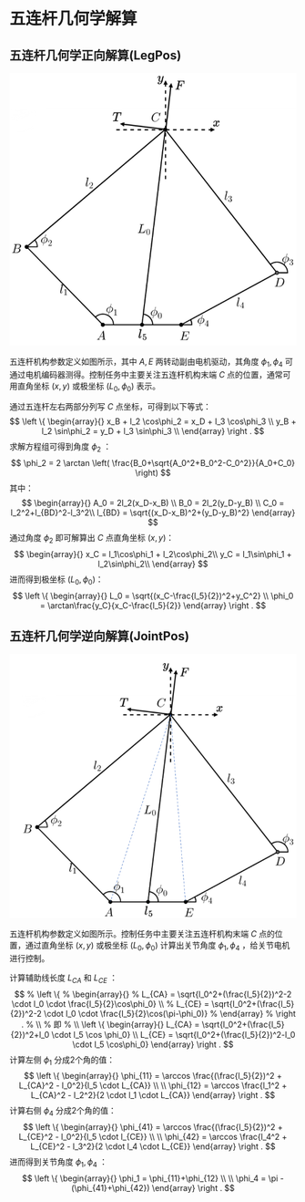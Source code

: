 # 五连杆几何学解算

## 五连杆几何学正向解算(LegPos)
![五连杆模型图](./.pic/五连杆模型图-VMC.png)

五连杆机构参数定义如图所示，其中 $A,E$ 两转动副由电机驱动，其角度 $\phi_1,\phi_4$ 可通过电机编码器测得。控制任务中主要关注五连杆机构末端 $C$ 点的位置，通常可用直角坐标 $(x,y)$ 或极坐标 $(L_0,\phi_0)$ 表示。

通过五连杆左右两部分列写 $C$ 点坐标，可得到以下等式：
$$
\left \{
    \begin{array}{}
        x_B + l_2 \cos\phi_2 = x_D + l_3 \cos\phi_3 \\
        y_B + l_2 \sin\phi_2 = y_D + l_3 \sin\phi_3 \\
    \end{array}
\right .
$$
求解方程组可得到角度 $\phi_2$ ：
$$
\phi_2 = 
2 \arctan
    \left(
        \frac{B_0+\sqrt{A_0^2+B_0^2-C_0^2}}{A_0+C_0}
    \right)
$$
其中：
$$
\begin{array}{}
    A_0 = 2l_2(x_D-x_B) \\
    B_0 = 2l_2(y_D-y_B) \\
    C_0 = l_2^2+l_{BD}^2-l_3^2\\
    l_{BD} = \sqrt{(x_D-x_B)^2+(y_D-y_B)^2}
\end{array}
$$
通过角度 $\phi_2$ 即可解算出 $C$ 点直角坐标 $(x,y)$：
$$
\begin{array}{}
    x_C = l_1\cos\phi_1 + l_2\cos\phi_2\\
    y_C = l_1\sin\phi_1 + l_2\sin\phi_2\\
\end{array}
$$
进而得到极坐标 $(L_0,\phi_0)$：
$$
\left \{
    \begin{array}{}
        L_0 = \sqrt{(x_C-\frac{l_5}{2})^2+y_C^2} \\
        \phi_0 = \arctan\frac{y_C}{x_C-\frac{l_5}{2}}
    \end{array}
\right .
$$

## 五连杆几何学逆向解算(JointPos)
![五连杆模型图](./.pic/五连杆模型图-VMC-2.png)

五连杆机构参数定义如图所示。控制任务中主要关注五连杆机构末端 $C$ 点的位置，通过直角坐标 $(x,y)$ 或极坐标 $(L_0,\phi_0)$ 计算出关节角度 $\phi_1,\phi_4$ ，给关节电机进行控制。

计算辅助线长度 $L_{CA}$ 和 $L_{CE}$ ：
$$
% \left \{
%     \begin{array}{}
%         L_{CA} = \sqrt{l_0^2+(\frac{l_5}{2})^2-2 \cdot l_0 \cdot \frac{l_5}{2}\cos\phi_0} \\
%         L_{CE} = \sqrt{l_0^2+(\frac{l_5}{2})^2-2 \cdot l_0 \cdot \frac{l_5}{2}\cos(\pi-\phi_0)}
%     \end{array}
% \right .
% \\
% 即
% \\
\left \{
    \begin{array}{}
        L_{CA} = \sqrt{l_0^2+(\frac{l_5}{2})^2+l_0 \cdot l_5 \cos \phi_0} \\
        L_{CE} = \sqrt{l_0^2+(\frac{l_5}{2})^2-l_0 \cdot l_5 \cos\phi_0}
    \end{array}
\right .
$$
计算左侧 $\phi_1$ 分成2个角的值：
$$
\left \{
    \begin{array}{}
        \phi_{11} = \arccos \frac{(\frac{l_5}{2})^2 + L_{CA}^2 - l_0^2}{l_5 \cdot L_{CA}} \\ \\
        \phi_{12} = \arccos \frac{l_1^2 + L_{CA}^2 - l_2^2}{2 \cdot l_1 \cdot L_{CA}}
    \end{array}
\right .
$$
计算右侧 $\phi_4$ 分成2个角的值：
$$
\left \{
    \begin{array}{}
        \phi_{41} = \arccos \frac{(\frac{l_5}{2})^2 + L_{CE}^2 - l_0^2}{l_5 \cdot l_{CE}} \\ \\
        \phi_{42} = \arccos \frac{l_4^2 + L_{CE}^2 - l_3^2}{2 \cdot l_4 \cdot L_{CE}}
    \end{array}
\right .
$$
进而得到关节角度 $\phi_1,\phi_4$ ：
$$
\left \{
    \begin{array}{}
        \phi_1 = \phi_{11}+\phi_{12} \\ \\
        \phi_4 = \pi - (\phi_{41}+\phi_{42})
    \end{array}
\right .
$$